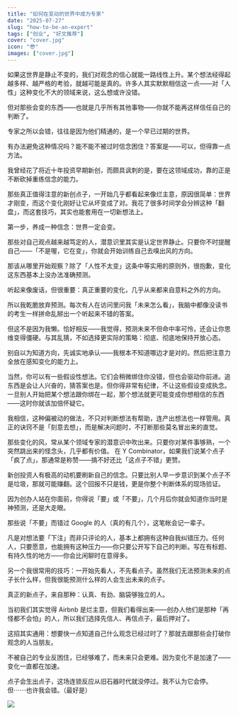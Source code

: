 ```yaml
---
title: "如何在变动的世界中成为专家"
date: "2025-07-27"
slug: "how-to-be-an-expert"
tags: ["创业", "好文推荐"]
cover: "cover.jpg"
icon: "😎"
images: ["cover.jpg"]
---
```

如果这世界是静止不变的，我们对观念的信心就能一路线性上升。某个想法经得起越多样、越严格的考验，就越可能是真的。许多人其实默默相信这一点——对「人性」这种变化不大的领域来说，这么想或许没错。



但对那些会变的东西——也就是几乎所有其他事物——你就不能再这样信任自己的判断了。



专家之所以会错，往往是因为他们精通的，是一个早已过期的世界。



有办法避免这种情况吗？能不能不被过时信念困住？答案是——可以，但得靠一点方法。



我曾经花了将近十年投资早期新创，而颇具讽刺的是，要在这领域成功，靠的正是不断砍掉重练信念的能力。



那些真正值得注意的新创点子，一开始几乎都看起来像烂主意，原因很简单：世界才刚变，而这个变化刚好让它从坏变成了对。我花了很多时间学会分辨这种「翻盘」，而这套技巧，其实也能套用在一切新想法上。



第一步，养成一种信念：世界一定会变。



那些对自己观点越来越笃定的人，潜意识里其实是认定世界静止。只要你不时提醒自己——「不是喔，它在变」，你就会开始训练自己去嗅出风的方向。



那该从哪里开始观察？除了「人性不太变」这条中等实用的原则外，很抱歉，变化这东西基本上没办法准确预测。



听起来像废话，但很重要：真正重要的变化，几乎从来都来自意料之外的方向。



所以我乾脆放弃预测。每次有人在访问里问我「未来怎么看」，我脑中都像没读书的考生一样拼命乱掰出一个听起来不错的答案。



但这不是因为我懒。恰好相反——我觉得，预测未来不但命中率可怜，还会让你思维变得僵硬。与其乱猜，不如选择更实际的策略：彻底、彻底地保持开放心态。



别自以为知道方向，先诚实地承认——我根本不知道哪边才是对的。然后把注意力全放在感知变化的能力上。



当然，你可以有一些假设性想法。它们会稍微绑住你没错，但也会驱动你前进。追东西是会让人兴奋的，猜答案也是。但你得非常有纪律，不让这些假设变成执念。
一旦别人开始把某个想法跟你绑在一起，那个想法就更可能变成你想相信的东西——这时你就该加倍怀疑它。



我相信，这种偏被动的做法，不只对判断想法有帮助，连产出想法也一样管用。真正的诀窍不是「刻意去想」，而是解决问题时，不打断那些莫名冒出来的直觉。



那些变化的风，常从某个领域专家的潜意识中吹出来。只要你对某件事够熟，一个突然跳出来的怪念头，几乎都有价值。
在 Y Combinator，如果我们说某个点子「疯了点」，那通常是称赞——搞不好还比「这点子不错」更赞。



新创投资人有极高的动机要刷新自己的信念。只要比别人早一步意识到某个点子不是垃圾，那就可能赚翻。这个回报不只是钱，更是你整个判断体系的现场验证。



因为创办人站在你面前，你得说「要」或「不要」，几个月后你就会知道你当时是神预测，还是大走眼。



那些说「不要」而错过 Google 的人（真的有几个），这笔帐会记一辈子。



凡是对想法要「下注」而非只评论的人，基本上都拥有这种自我纠错压力。任何人，只要愿意，也能拥有这种压力——你只要公开写下自己的判断。写在有标题、有持久性的地方——你会比闲聊时在意得多。



另一个我很常用的技巧：一开始先看人，不先看点子。虽然我们无法预测未来的点子长什么样，但我很能预测什么样的人会生出未来的点子。



真正的新点子，来自那种：认真、有劲、脑袋够独立的人。



当初我们其实觉得 Airbnb 是烂主意，但我们看得出来——创办人他们是那种「再怪都不会怕」的人，所以我们选择先信人、再信点子，最后押对了。



这招其实通用：想要快一点知道自己什么观念已经过时了？那就去跟那些会打破你观念的人当朋友。



不被自己的专业反困住，已经够难了，而未来只会更难。因为变化不是加速了——变化一直都在加速。



点子会生出点子，这场连锁反应从旧石器时代就没停过。我不认为它会停。
但⋯⋯也许我会错。（最好是）




![](https://prod-files-secure.s3.us-west-2.amazonaws.com/112d0858-5090-4d34-a606-b75eb8d65fd2/46476355-9cf3-4e99-9b7a-3531bc426380/1000202064.png?X-Amz-Algorithm=AWS4-HMAC-SHA256&X-Amz-Content-Sha256=UNSIGNED-PAYLOAD&X-Amz-Credential=ASIAZI2LB466ZJY6LNOG%2F20250914%2Fus-west-2%2Fs3%2Faws4_request&X-Amz-Date=20250914T234248Z&X-Amz-Expires=3600&X-Amz-Security-Token=IQoJb3JpZ2luX2VjEPD%2F%2F%2F%2F%2F%2F%2F%2F%2F%2FwEaCXVzLXdlc3QtMiJHMEUCIA11u8Plttc3KnGEEmWr9sj8e8N9NJUMX%2BaIFxdYSK80AiEA0WSpJkueRXTtcdMuNTYTqMzuVThV0xETX4uCvU8j4mMq%2FwMIaBAAGgw2Mzc0MjMxODM4MDUiDESI8JhKxKufNIXbwyrcA%2Ba3cwNoD9LfetbmRqeKQPn7idpozCCVffXzVX40td9a3I6ltPrY0ddu41tXUXZlHwJyLegIgxEP2bA2EojZogmg6vqefbNcPf6e8MArNFUpydddQjtN5SlHnnhLtRArGNMIF1Wf%2Ffp6nRvQWM%2Flma8HrKZhgLAOm%2F2ig%2FwtiadgXMgwlCiP2lVTL5%2FXX6j9zEwAJWzvHkM1G%2BuxzCZQrtau%2B%2B1g9zTeyxWbVwbckC0SdHJDDN%2BR4yf2UN5dlgmidBwV9mECrVopqKHQYcbnLFit6eOcJcGdP%2B7%2BccCMt7X7H6xD9ak13H5zsh2yU%2Fxao0wwCg5SMc6xPjUtGR3CdBwknXmoOQIph%2FyxPRJJ5Hh4p6CKGv67T%2FB%2F5ee0ly3gzIJ0mAaFbh8LInXl6Iw7bKkLNsKYzpk3k6ezaFqFcUtJ1HkiynKdP55pHO9Kz893F8dmd2Lwl4bcXFMRaTOs3FjjlD0EoZJClLIFW8wiSFvu2POwQtuKjZnm3eflZssh9FMmvvyhmiQQ7TE9RHxjbuBL%2FlfMoA4Q2u9wiCnwVpIqFYbCnwHDG6Jwk0RnJ6oO1TxqsyLZ6%2FXmT63qjTL2fZWjyqc5qPN%2Bpi77LoBfGwjsV5yzJ9lYZ1A7y0QMMJ6cncYGOqUBgbjQy7JQVdeg2D6rXfvHZaDHt4RGWg6eUiQ6DTF%2Bf2mJnteEaeuJxaQDbCUn8XDrC%2FXPyq8W5faMQiYU%2Bo7rSUIz6UmSIwWqHDCzc0G4WyP0e%2FvIV%2FBY3tUjfXf9WBjm8DnCL6dY1KqangML4aHhjGjvvz0FvP%2FR4WcQWRbEe0fY13cWKAZZJvPTgqMIyTeKjBXEx1quqR1cDaq8YHaZC0JldTBZ&X-Amz-Signature=67ca50166ac2aaef824325466f2d443bca9facedbd37a82aa59c1cd77e25ce9d&X-Amz-SignedHeaders=host&x-amz-checksum-mode=ENABLED&x-id=GetObject)

